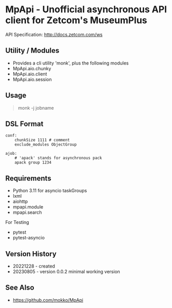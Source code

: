 # MpApi - Unofficial asynchronous API client for Zetcom's MuseumPlus

API Specification: http://docs.zetcom.com/ws

## Utility / Modules
* Provides a cli utility 'monk', plus the following modules
* MpApi.aio.chunky
* MpApi.aio.client
* MpApi.aio.session

## Usage
> monk -j jobname

## DSL Format
```
conf:
	chunkSize 1111 # comment
	exclude_modules ObjectGroup

ajob:
	# 'apack' stands for asynchronous pack
	apack group 1234 
```

## Requirements
* Python 3.11 for asyncio taskGroups
* lxml
* aiohttp
* mpapi.module
* mpapi.search

For Testing
* pytest 
* pytest-asyncio

## Version History
* 20221228 - created
* 20230805 - version 0.0.2 minimal working version 

## See Also
* https://github.com/mokko/MpApi